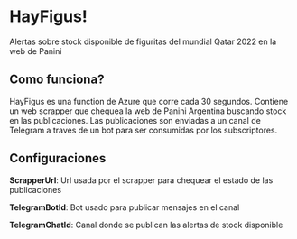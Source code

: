 # HayFigus!
Alertas sobre stock disponible de figuritas del mundial Qatar 2022 en la web de Panini

## Como funciona?
HayFigus es una function de Azure que corre cada 30 segundos. Contiene un web scrapper que chequea la web de Panini Argentina buscando stock en las publicaciones. Las publicaciones son enviadas a un canal de Telegram a traves de un bot para ser consumidas por los subscriptores.

## Configuraciones
**ScrapperUrl**: Url usada por el scrapper para chequear el estado de las publicaciones

**TelegramBotId**: Bot usado para publicar mensajes en el canal

**TelegramChatId**: Canal donde se publican las alertas de stock disponible

